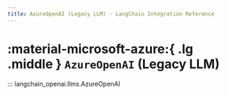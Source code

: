 ```yaml
---
title: AzureOpenAI (Legacy LLM) - LangChain Integration Reference
---
```


# :material-microsoft-azure:{ .lg .middle } `AzureOpenAI` (Legacy LLM)

::: langchain_openai.llms.AzureOpenAI
